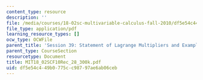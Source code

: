 ```yaml
---
content_type: resource
description: ''
file: /media/courses/18-02sc-multivariable-calculus-fall-2010/df5e54c449b0775cc98797ae6ab06ceb_MIT18_02SCF10Rec_28_300k.pdf
file_type: application/pdf
learning_resource_types: []
ocw_type: OCWFile
parent_title: 'Session 39: Statement of Lagrange Multipliers and Example'
parent_type: CourseSection
resourcetype: Document
title: MIT18_02SCF10Rec_28_300k.pdf
uid: df5e54c4-49b0-775c-c987-97ae6ab06ceb
---
```

